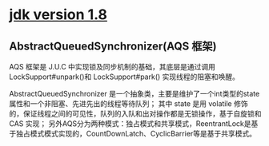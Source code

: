 # [jdk version 1.8](https://www.oracle.com/technetwork/cn/articles/java/index.html)

## AbstractQueuedSynchronizer(AQS 框架)
AQS 框架是 J.U.C 中实现锁及同步机制的基础，其底层是通过调用 LockSupport#unpark()和 LockSupport#park() 实现线程的阻塞和唤醒。

AbstractQueuedSynchronizer 是一个抽象类，主要是维护了一个int类型的state属性和一个非阻塞、先进先出的线程等待队列；
其中 state 是用 volatile 修饰的，保证线程之间的可见性，队列的入队和出对操作都是无锁操作，基于自旋锁和 CAS 实现；
另外AQS分为两种模式：独占模式和共享模式，ReentrantLock是基于独占模式模式实现的，CountDownLatch、CyclicBarrier等是基于共享模式。

